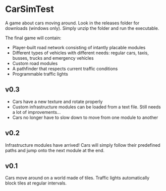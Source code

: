 # CarSimTest
A game about cars moving around. Look in the releases folder for downloads (windows only). Simply unzip the folder and run the executable.

The final game will contain:
* Player-built road network consisting of intantly placable modules
* Different types of vehicles with different needs: regular cars, taxis, busses, trucks and emergency vehicles
* Custom road modules
* A pathfinder that respects current traffic conditions
* Programmable traffic lights

## v0.3
* Cars have a new texture and rotate properly
* Custom infrastructure modules can be loaded from a text file. Still needs a lot of improvements...
* Cars no longer have to slow down to move from one module to another

## v0.2
Infrastructure modules have arrived! Cars will simply follow their predefined paths and jump onto the next module at the end.

## v0.1
Cars move around on a world made of tiles. Traffic lights automatically block tiles at regular intervals.
